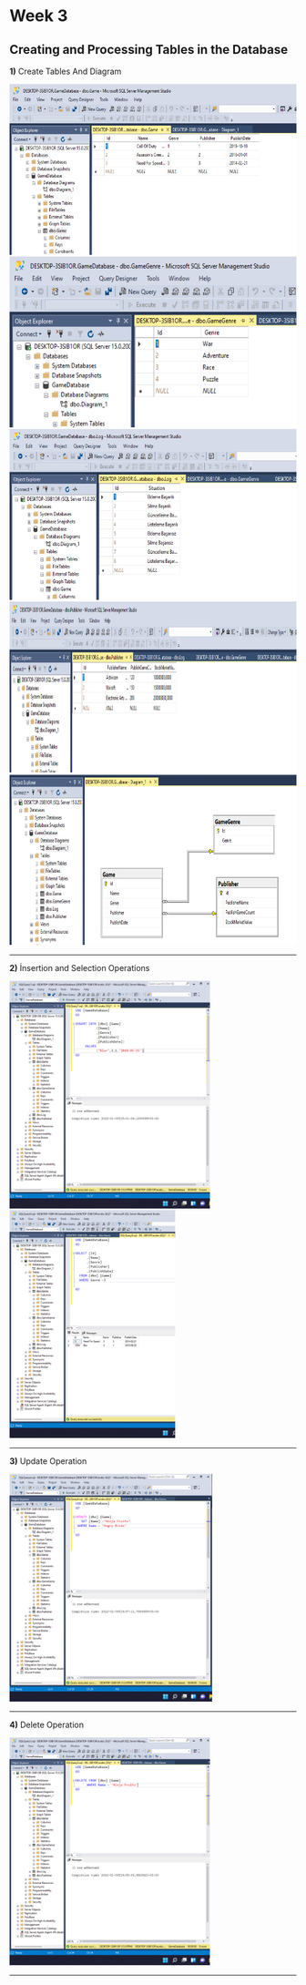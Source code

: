 # Week 3
## Creating and Processing Tables in the Database

**1)** Create Tables And Diagram

<img src="images/t1.png" height="300">
<img src="images/t2.png" height="300">
<img src="images/t3.png"height="300">
<img src="images/t4.png" height="300">
<img src="images/diagram.png" height="300">

---

**2)** İnsertion and Selection Operations

<img src="images/insert.png" height="400">
<img src="images/select.png" height="400">

---

**3)**  Update Operation

<img src="images/update.png" height="400">

---

**4)** Delete Operation

<img src="images/delete.png" height="400">

---


